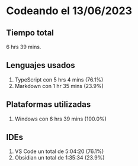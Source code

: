 # Codeando el 13/06/2023

## Tiempo total
6 hrs 39 mins.

## Lenguajes usados
1. TypeScript con 5 hrs 4 mins (76.1%)
1. Markdown con 1 hr 35 mins (23.9%)

## Plataformas utilizadas
1. Windows con 6 hrs 39 mins (100.0%)

## IDEs
1. VS Code un total de 5:04:20 (76.1%)
1. Obsidian un total de 1:35:34 (23.9%)
